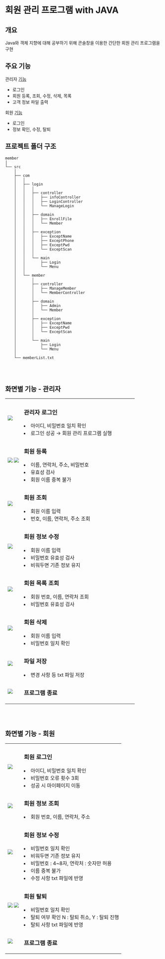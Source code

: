# 회원 관리 프로그램 with JAVA


## 개요
Java와 객체 지향에 대해 공부하기 위해 콘솔창을 이용한 간단한 회원 관리 프로그램을 구현


## 주요 기능
관리자 [기능](#화면별-기능---관리자)
- 로그인
- 회원 등록, 조회, 수정, 삭제, 목록
- 고객 정보 파일 출력

회원 [기능](https://github.com/gwidding/Java/tree/main/member/src/com#%ED%99%94%EB%A9%B4%EB%B3%84-%EA%B8%B0%EB%8A%A5---%ED%9A%8C%EC%9B%90)
- 로그인
- 정보 확인, 수정, 탈퇴


## 프로젝트 폴더 구조
```
member
│
└── src
    │
    ├── com
    │   │
    │   ├── login
    │   │   │
    │   │   ├── controller
    │   │   │   ├── infoController
    │   │   │   ├── LoginController
    │   │   │   └── ManageLogin
    │   │   │
    │   │   ├── domain
    │   │   │   ├── EnrollFile
    │   │   │   └── Member
    │   │   │
    │   │   ├── exception
    │   │   │   ├── ExceptName
    │   │   │   ├── ExceptPhone
    │   │   │   ├── ExceptPwd
    │   │   │   └── ExceptScan
    │   │   │
    │   │   └── main
    │   │       ├── Login
    │   │       └── Menu
    │   │
    │   └── member
    │       │
    │       ├── controller
    │       │   ├── ManageMember
    │       │   └── MemberController
    │       │
    │       ├── domain
    │       │   ├── Admin
    │       │   └── Member
    │       │
    │       ├── exception
    │       │   ├── ExceptName
    │       │   ├── ExceptPwd
    │       │   └── ExceptScan
    │       │
    │       └── main
    │           ├── Login
    │           └── Menu
    │
    └── memberList.txt
```

<br><br>
## 화면별 기능 - 관리자

<table>
 <tr>
  <td><img src="https://github.com/gwidding/Java/assets/135992700/a4c19705-d9fd-4022-a863-c8c268dd83b7"></td>
  <td width="350px">
   <h3> 관리자 로그인 </h3>
    <li> 아이디, 비밀번호 일치 확인
    <li> 로그인 성공 → 회원 관리 프로그램 실행
  </td>
 </tr>

  <tr>
    <td><img src="https://github.com/gwidding/Java/assets/135992700/966e9169-d76c-4b1b-8e86-e3f5fa25b38f">
        <img src="https://github.com/gwidding/Java/assets/135992700/0cc75ced-d990-40db-b726-51773095cfbc">
    </td>
    <td>
      <h3> 회원 등록 </h3>
      <li> 이름, 연락처, 주소, 비밀번호
      <li> 유효성 검사
      <li> 회원 이름 중복 불가
    </td>
  </tr>

  <tr>
    <td><img src="https://github.com/gwidding/Java/assets/135992700/01f31c61-f5c8-4e24-85dc-bf9f26de689e"></td>
   <td>
      <h3> 회원 조회 </h3>
      <li> 회원 이름 입력
      <li> 번호, 이름, 연락처, 주소 조회
    </td>
  </tr>

  <tr>
   <td><img src="https://github.com/gwidding/Java/assets/135992700/7aeab696-e699-4c96-a9cb-0ea490631b50"></td>
   <td>
    <h3> 회원 정보 수정 </h3>
       <li> 회원 이름 입력
       <li> 비밀번호 유효성 검사
       <li> 비워두면 기존 정보 유지
   </td>
  </tr>

  <tr>
   <td><img src="https://github.com/gwidding/Java/assets/135992700/88ad2029-2870-4b11-8440-b82db04a80f9"></td>
   <td>
    <h3> 회원 목록 조회 </h3>
       <li> 회원 번호, 이름, 연락처 조회
       <li> 비밀번호 유효성 검사
   </td>
  </tr>

<tr>
 <td><img src="https://github.com/gwidding/Java/assets/135992700/edce3895-6117-4047-bf6a-7216030cf160"></td>
  <td>
    <h3> 회원 삭제 </h3>
       <li> 회원 이름 입력
        <li> 비밀번호 일치 확인
   </td>
</tr>

<tr>
 <td><img src="https://github.com/gwidding/Java/assets/135992700/5824f0e2-a3dc-4590-afe8-bfce4c123849"></td>
 <td>
    <h3> 파일 저장 </h3>
       <li> 변경 사항 등 txt 파일 저장
   </td>
</tr>

<tr>
 <td><img src="https://github.com/gwidding/Java/assets/135992700/cdd472e3-da1c-4e8c-8cbf-1b91ccb3eb7e"></td>
 <td>
  <h3> 프로그램 종료 </h3>
 </td>
</tr>  
</table>
<br><br>

## 화면별 기능 - 회원
<table>
 <tr>
  <td><img src="https://github.com/gwidding/Java/assets/135992700/ec9e29ba-de82-4150-b71c-d03d7b6cf02e"></td>
  <td>
   <h3> 회원 로그인 </h3>
   <li> 아이디, 비밀번호 일치 확인</li>
   <li> 비밀번호 오류 횟수 3회</li>
   <li> 성공 시 마이페이지 이동</li>
  </td>
 </tr>

 <tr>
  <td><img src="https://github.com/gwidding/Java/assets/135992700/86a0f6fe-6540-40b4-9b67-60c7875ed56b"></td>
  <td>
   <h3> 회원 정보 조회 </h3>
   <li> 회원 번호, 이름, 연락처, 주소</li>
  </td>
 </tr>

 <tr>
  <td><img src="https://github.com/gwidding/Java/assets/135992700/cb63cddb-656e-4cae-89ae-ee20a14d98d4"></td>
  <td>
    <h3> 회원 정보 수정 </h3>
    <li> 비밀번호 일치 확인</li>
   <li> 비워두면 기존 정보 유지</li>
   <li> 비밀번호 : 4~8자, 연락처 : 숫자만 허용</li>
   <li> 이름 중복 불가</li>
   <li> 수정 사항 txt 파일에 반영</li>
  </td>
  
 </tr>
  <td><img src="https://github.com/gwidding/Java/assets/135992700/8ea7e490-e687-4ba1-b148-3084159ab417">
      <img src="https://github.com/gwidding/Java/assets/135992700/a3e817bd-c431-43ec-a1f0-1963a4cdc88d">
  </td>
  <td>
   <h3> 회원 탈퇴</h3>
   <li> 비밀번호 일치 확인</li>
   <li> 탈퇴 여부 확인 N : 탈퇴 취소, Y : 탈퇴 진행</li>
   <li> 탈퇴 사항 txt 파일에 반영</li>
  </td>
  
 <tr>
  <td><img src="https://github.com/gwidding/Java/assets/135992700/d493ac0e-14f6-400d-a6ef-60106fdf3c48"></td>
  <td>
   <h3> 프로그램 종료 </h3>
  </td>
 </tr>
</table>

